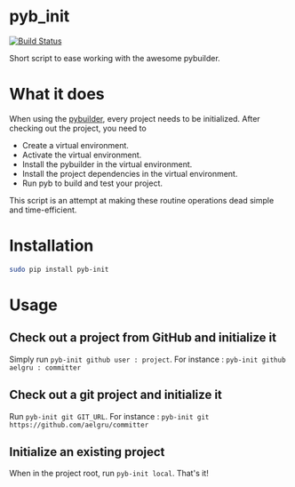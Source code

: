 pyb_init
========

[![Build Status](https://travis-ci.org/mriehl/pyb_init.png?branch=master)](https://travis-ci.org/mriehl/pyb_init)

Short script to ease working with the awesome pybuilder.

# What it does
When using the [pybuilder](http://pybuilder.github.com), every project needs to be initialized.
After checking out the project, you need to
 - Create a virtual environment.
 - Activate the virtual environment.
 - Install the pybuilder in the virtual environment.
 - Install the project dependencies in the virtual environment.
 - Run pyb to build and test your project.

This script is an attempt at making these routine operations dead simple and time-efficient.

# Installation
```bash
sudo pip install pyb-init
```
# Usage

## Check out a project from GitHub and initialize it
Simply run ```pyb-init github user : project```.
For instance : ```pyb-init github aelgru : committer```

## Check out a git project and initialize it
Run ```pyb-init git GIT_URL```.
For instance : ```pyb-init git https://github.com/aelgru/committer```

## Initialize an existing project
When in the project root, run ```pyb-init local```. That's it!
